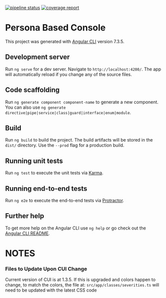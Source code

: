 [![pipeline status](https://gitlab-sjc.cisco.com/sso-apps/persona-based-console/badges/develop/pipeline.svg)](https://gitlab-sjc.cisco.com/sso-apps/persona-based-console/commits/develop)
[![coverage report](https://gitlab-sjc.cisco.com/sso-apps/persona-based-console/badges/develop/coverage.svg)](https://gitlab-sjc.cisco.com/sso-apps/persona-based-console/commits/develop)

# Persona Based Console

This project was generated with [Angular CLI](https://github.com/angular/angular-cli) version 7.3.5.

## Development server

Run `ng serve` for a dev server. Navigate to `http://localhost:4200/`. The app will automatically reload if you change any of the source files.

## Code scaffolding

Run `ng generate component component-name` to generate a new component. You can also use `ng generate directive|pipe|service|class|guard|interface|enum|module`.

## Build

Run `ng build` to build the project. The build artifacts will be stored in the `dist/` directory. Use the `--prod` flag for a production build.

## Running unit tests

Run `ng test` to execute the unit tests via [Karma](https://karma-runner.github.io).

## Running end-to-end tests

Run `ng e2e` to execute the end-to-end tests via [Protractor](http://www.protractortest.org/).

## Further help

To get more help on the Angular CLI use `ng help` or go check out the [Angular CLI README](https://github.com/angular/angular-cli/blob/master/README.md).


# NOTES
### Files to Update Upon CUI Change

Current version of CUI is at 1.3.5.
If this is upgraded and colors happen to change, to match the colors, the file at:
`src/app/classes/severities.ts` will need to be updated with the latest CSS code